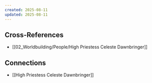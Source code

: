 ```yaml
---
created: 2025-08-11
updated: 2025-08-11
---
```




## Cross-References

- [[02_Worldbuilding/People/High Priestess Celeste Dawnbringer]]


## Connections

- [[High Priestess Celeste Dawnbringer]]
